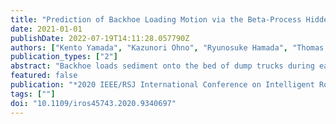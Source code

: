 ```yaml
---
title: "Prediction of Backhoe Loading Motion via the Beta-Process Hidden Markov Model"
date: 2021-01-01
publishDate: 2022-07-19T14:11:28.057790Z
authors: ["Kento Yamada", "Kazunori Ohno", "Ryunosuke Hamada", "Thomas Westfechtel", "Ranulfo Bezerra", "Naoto Miyamoto", "Taro Suzuki", "Takahiro Suzuki", "Keiji Nagatani", "Yukinori Shibata", "Kimitaka Asano", "Tomohiro Komatsu", "Satoshi Tadokoro"]
publication_types: ["2"]
abstract: "Backhoe loads sediment onto the bed of dump trucks during earthmoving work. The prediction of backhoe loading time is essential for ensuring safe cooperation between the backhoe and dump trucks. However, it is difficult to predict the instant at which the backhoe is ready to load sediment, because of the similarity in motions observed during gathering sediment. Moreover, since operators have different skill levels, the prediction requires a unique model for each operator. In this study, we attempt to predict the instant at which the backhoe is ready to load sediment into the dump truck. For this purpose, the beta-process hidden Markov model (BP-HMM) is employed to build a backhoe motion model for a specific operator. Time series data of backhoe loading motions for crushed rocks and wood chips, which were measured using 6-axis inertial measurement unit (IMU) sensors equipped at the cab, boom, and arm of the backhoe, were used for modeling with the BP-HMM. Several primitive motions of the backhoe, which occur at the completion of preparation before the loading process begins, were discovered as a result of the motion modeling based on the BP-HMM. We developed the prediction of the instant using three primitive motions. At best, the proposed method could predict the instant with a probability of 67% and 100%, at 6.0 s and 0.7 s before the loading motions began, respectively. This phased prediction can be used to reduce the idle time and risk for dump trucks during earthmoving work with the backhoe."
featured: false
publication: "*2020 IEEE/RSJ International Conference on Intelligent Robots and Systems (IROS)*"
tags: [""]
doi: "10.1109/iros45743.2020.9340697"
---
```


